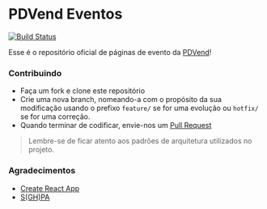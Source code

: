 # PDVend Eventos
[![Build Status](https://semaphoreci.com/api/v1/pdvend/eventos/branches/master/shields_badge.svg)](https://semaphoreci.com/pdvend/eventos)

Esse é o repositório oficial de páginas de evento da [PDVend](https://www.pdvend.com.br/)!

### Contribuindo
- Faça um fork e clone este repositório
- Crie uma nova branch, nomeando-a com o propósito da sua modificação usando o prefixo `feature/` se for uma evolução ou `hotfix/` se for uma correção.
- Quando terminar de codificar, envie-nos um [Pull Request](https://github.com/pdvend/eventos/pulls)

> Lembre-se de ficar atento aos padrões de arquitetura utilizados no projeto.

### Agradecimentos
- [Create React App](https://github.com/facebookincubator/create-react-app)
- [S(GH)PA](https://www.smashingmagazine.com/2016/08/sghpa-single-page-app-hack-github-pages/)
